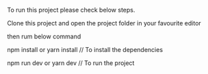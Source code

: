 To run this project please check below steps.

Clone this project and open the project folder in your favourite editor

then rum below command

npm install or yarn install // To install the dependencies

npm run dev or yarn dev // To run the project
